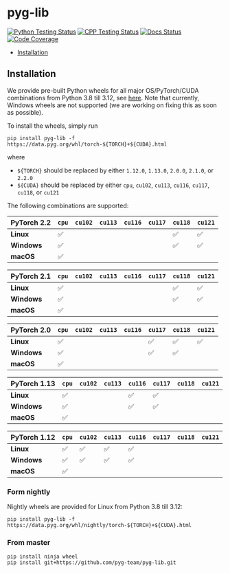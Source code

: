 [python-testing-image]: https://github.com/pyg-team/pyg-lib/actions/workflows/python_testing.yml/badge.svg
[python-testing-url]: https://github.com/pyg-team/pyg-lib/actions/workflows/python_testing.yml
[cpp-testing-image]: https://github.com/pyg-team/pyg-lib/actions/workflows/cpp_testing.yml/badge.svg
[cpp-testing-url]: https://github.com/pyg-team/pyg-lib/actions/workflows/cpp_testing.yml
[docs-image]: https://readthedocs.org/projects/pyg-lib/badge/?version=latest
[docs-url]: https://pyg-lib.readthedocs.io/en/latest/?badge=latest
[coverage-image]: https://codecov.io/gh/pyg-team/pyg-lib/branch/master/graph/badge.svg
[coverage-url]: https://codecov.io/github/pyg-team/pyg-lib?branch=master

# pyg-lib

[![Python Testing Status][python-testing-image]][python-testing-url]
[![CPP Testing Status][cpp-testing-image]][cpp-testing-url]
[![Docs Status][docs-image]][docs-url]
[![Code Coverage][coverage-image]][coverage-url]

* [Installation](#installation)

## Installation

We provide pre-built Python wheels for all major OS/PyTorch/CUDA combinations from Python 3.8 till 3.12, see [here](https://data.pyg.org/whl).
Note that currently, Windows wheels are not supported (we are working on fixing this as soon as possible).

To install the wheels, simply run

```
pip install pyg-lib -f https://data.pyg.org/whl/torch-${TORCH}+${CUDA}.html
```

where

* `${TORCH}` should be replaced by either `1.12.0`, `1.13.0`, `2.0.0`, `2.1.0`, or `2.2.0`
* `${CUDA}` should be replaced by either `cpu`, `cu102`, `cu113`, `cu116`, `cu117`, `cu118`, or `cu121`

The following combinations are supported:

| PyTorch 2.2  | `cpu` | `cu102` | `cu113` | `cu116` | `cu117` | `cu118` | `cu121` |
|--------------|-------|---------|---------|---------|---------|---------|---------|
| **Linux**    | ✅    |         |         |         |         | ✅      | ✅      |
| **Windows**  | ✅    |         |         |         |         | ✅      | ✅      |
| **macOS**    | ✅    |         |         |         |         |         |         |

| PyTorch 2.1  | `cpu` | `cu102` | `cu113` | `cu116` | `cu117` | `cu118` | `cu121` |
|--------------|-------|---------|---------|---------|---------|---------|---------|
| **Linux**    | ✅    |         |         |         |         | ✅      | ✅      |
| **Windows**  | ✅    |         |         |         |         | ✅      | ✅      |
| **macOS**    | ✅    |         |         |         |         |         |         |

| PyTorch 2.0  | `cpu` | `cu102` | `cu113` | `cu116` | `cu117` | `cu118` | `cu121` |
|--------------|-------|---------|---------|---------|---------|---------|---------|
| **Linux**    | ✅    |         |         |         | ✅      | ✅      | ✅      |
| **Windows**  | ✅    |         |         |         | ✅      | ✅      |         |
| **macOS**    | ✅    |         |         |         |         |         |         |

| PyTorch 1.13 | `cpu` | `cu102` | `cu113` | `cu116` | `cu117` | `cu118` | `cu121` |
|--------------|-------|---------|---------|---------|---------|---------|---------|
| **Linux**    | ✅    |         |         | ✅      | ✅      |         |         |
| **Windows**  | ✅    |         |         | ✅      | ✅      |         |         |
| **macOS**    | ✅    |         |         |         |         |         |         |

| PyTorch 1.12 | `cpu` | `cu102` | `cu113` | `cu116` | `cu117` | `cu118` | `cu121` |
|--------------|-------|---------|---------|---------|---------|---------| --------|
| **Linux**    | ✅    | ✅      | ✅      | ✅      |         |         |         |
| **Windows**  | ✅    | ✅      | ✅      | ✅      |         |         |         |
| **macOS**    | ✅    |         |         |         |         |         |         |

### Form nightly

Nightly wheels are provided for Linux from Python 3.8 till 3.12:

```
pip install pyg-lib -f https://data.pyg.org/whl/nightly/torch-${TORCH}+${CUDA}.html
```

### From master

```
pip install ninja wheel
pip install git+https://github.com/pyg-team/pyg-lib.git
```
